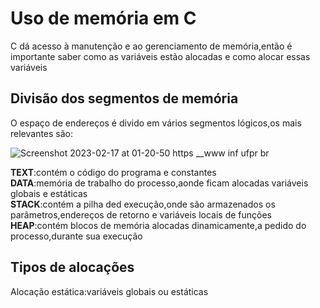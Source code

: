 # Uso de memória em C
C dá acesso à manutenção e ao gerenciamento de memória,então é importante saber como as variáveis estão alocadas e como alocar essas variáveis

## Divisão dos segmentos de memória
O espaço de endereços é divido em vários segmentos lógicos,os mais relevantes são:

![Screenshot 2023-02-17 at 01-20-50 https __www inf ufpr br](https://user-images.githubusercontent.com/107145843/219549010-32297186-5ca5-4d46-bf7b-38907d22ddad.png)

<p><strong>TEXT</strong>:contém o código do programa e constantes<br>
<strong>DATA</strong>:memória de trabalho do processo,aonde ficam alocadas variáveis globais e estáticas<br>
<strong>STACK</strong>:contém a pilha ded execução,onde são armazenados os parâmetros,endereços de retorno e variáveis locais de funções<br>
<strong>HEAP</strong>:contém blocos de memória alocadas dinamicamente,a pedido do processo,durante sua execução</p>

## Tipos de alocações
<p>
Alocação estática:variáveis globais ou estáticas


</p>
